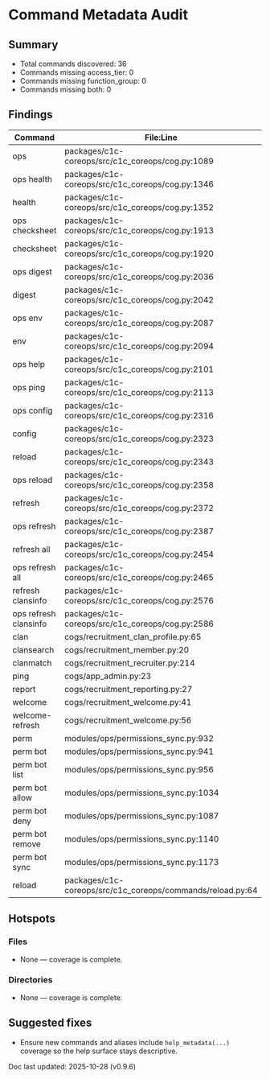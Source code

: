 # Command Metadata Audit

## Summary
- Total commands discovered: 36
- Commands missing access_tier: 0
- Commands missing function_group: 0
- Commands missing both: 0

## Findings
| Command | File:Line | access_tier | function_group | Notes |
| --- | --- | --- | --- | --- |
| ops | packages/c1c-coreops/src/c1c_coreops/cog.py:1089 | user | operational | |
| ops health | packages/c1c-coreops/src/c1c_coreops/cog.py:1346 | admin | operational | |
| health | packages/c1c-coreops/src/c1c_coreops/cog.py:1352 | admin | operational | |
| ops checksheet | packages/c1c-coreops/src/c1c_coreops/cog.py:1913 | admin | operational | |
| checksheet | packages/c1c-coreops/src/c1c_coreops/cog.py:1920 | admin | operational | |
| ops digest | packages/c1c-coreops/src/c1c_coreops/cog.py:2036 | staff | operational | |
| digest | packages/c1c-coreops/src/c1c_coreops/cog.py:2042 | admin | operational | |
| ops env | packages/c1c-coreops/src/c1c_coreops/cog.py:2087 | admin | operational | |
| env | packages/c1c-coreops/src/c1c_coreops/cog.py:2094 | admin | operational | |
| ops help | packages/c1c-coreops/src/c1c_coreops/cog.py:2101 | user | operational | |
| ops ping | packages/c1c-coreops/src/c1c_coreops/cog.py:2113 | user | operational | |
| ops config | packages/c1c-coreops/src/c1c_coreops/cog.py:2316 | admin | operational | |
| config | packages/c1c-coreops/src/c1c_coreops/cog.py:2323 | admin | operational | |
| reload | packages/c1c-coreops/src/c1c_coreops/cog.py:2343 | admin | operational | |
| ops reload | packages/c1c-coreops/src/c1c_coreops/cog.py:2358 | admin | operational | |
| refresh | packages/c1c-coreops/src/c1c_coreops/cog.py:2372 | admin | operational | |
| ops refresh | packages/c1c-coreops/src/c1c_coreops/cog.py:2387 | admin | operational | |
| refresh all | packages/c1c-coreops/src/c1c_coreops/cog.py:2454 | admin | operational | |
| ops refresh all | packages/c1c-coreops/src/c1c_coreops/cog.py:2465 | admin | operational | |
| refresh clansinfo | packages/c1c-coreops/src/c1c_coreops/cog.py:2576 | admin | operational | |
| ops refresh clansinfo | packages/c1c-coreops/src/c1c_coreops/cog.py:2586 | staff | operational | |
| clan | cogs/recruitment_clan_profile.py:65 | user | recruitment | |
| clansearch | cogs/recruitment_member.py:20 | user | recruitment | |
| clanmatch | cogs/recruitment_recruiter.py:214 | staff | recruitment | |
| ping | cogs/app_admin.py:23 | admin | operational | |
| report | cogs/recruitment_reporting.py:27 | admin | operational | |
| welcome | cogs/recruitment_welcome.py:41 | staff | recruitment | |
| welcome-refresh | cogs/recruitment_welcome.py:56 | admin | operational | |
| perm | modules/ops/permissions_sync.py:932 | admin | operational | |
| perm bot | modules/ops/permissions_sync.py:941 | admin | operational | |
| perm bot list | modules/ops/permissions_sync.py:956 | admin | operational | |
| perm bot allow | modules/ops/permissions_sync.py:1034 | admin | operational | |
| perm bot deny | modules/ops/permissions_sync.py:1087 | admin | operational | |
| perm bot remove | modules/ops/permissions_sync.py:1140 | admin | operational | |
| perm bot sync | modules/ops/permissions_sync.py:1173 | admin | operational | |
| reload | packages/c1c-coreops/src/c1c_coreops/commands/reload.py:64 | admin | operational | |

## Hotspots
### Files
- None — coverage is complete.

### Directories
- None — coverage is complete.

## Suggested fixes
- Ensure new commands and aliases include `help_metadata(...)` coverage so the help surface stays descriptive.

Doc last updated: 2025-10-28 (v0.9.6)
